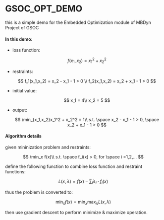 # GSOC_OPT_DEMO
this is a simple demo for the Embedded Optimization module of MBDyn Project of GSOC
#### In this demo:                                            

- loss function:

  $$
  f(x_1,x_2) = x_1^2 + x_2^2
  $$

- restraints:

  $$
  f_1(x_1,x_2) = x_2 - x_1 - 1 > 0 \\
  f_2(x_1,x_2) = x_2 + x_1 - 1 > 0
  $$
                

- initial value:

  $$
  x_1 = 4\\
  x_2 = 5
  $$

- output:

  $$
  \min_{x_1,x_2}x_1^2 + x_2^2 = 1\\
  s.t. \space x_2 - x_1 - 1 > 0, \space x_2 + x_1 - 1 > 0
  $$

#### Algorithm details
given mininization problem and restraints:

$$
\min_x f(x)\\
s.t. \space f_i(x) > 0, for \space i =1,2,... 
$$

define the following function to combine loss function and restraint functions:

$$
L(x,\lambda) = f(x) - \sum_i \lambda_i \cdot f_i(x) 
$$

thus the problem is converted to:

$$
\min_x f(x) = \min_x \max_\lambda L(x,\lambda)
$$

then use gradient descent to perform minimize & maximize operation.

